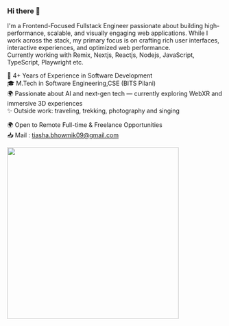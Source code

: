 ### Hi there 👋 <br/>
I'm a Frontend-Focused Fullstack Engineer passionate about building high-performance, scalable, and visually engaging web applications. While I work across the stack, my primary focus is on crafting rich user interfaces, interactive experiences, and optimized web performance.<br/>
Currently working with Remix, Nextjs, Reactjs, Nodejs, JavaScript, TypeScript, Playwright etc.

💼 4+ Years of Experience in Software Development<br/>
🎓 M.Tech in Software Engineering,CSE (BITS Pilani)<br/>
🌍 Passionate about AI and next-gen tech — currently exploring WebXR and immersive 3D experiences<br/>
✨ Outside work: traveling, trekking, photography and singing<br/>


🌍 Open to Remote Full-time & Freelance Opportunities  <br/>
📥 Mail : tiasha.bhowmik09@gmail.com <br/>

<img src="https://github-readme-stats.vercel.app/api?username=bhowmiktiasha&show_icons=true&theme=radical&rank_icon=github" width="400">


<!--
**bhowmiktiasha/bhowmiktiasha** is a ✨ _special_ ✨ repository because its `README.md` (this file) appears on your GitHub profile.

Here are some ideas to get you started:

- 🔭 I’m currently working on ...
- 🌱 I’m currently learning ...
- 👯 I’m looking to collaborate on ...
- 🤔 I’m looking for help with ...
- 💬 Ask me about ...
- 📫 How to reach me: ...
- 😄 Pronouns: ...
- ⚡ Fun fact: ...
-->
